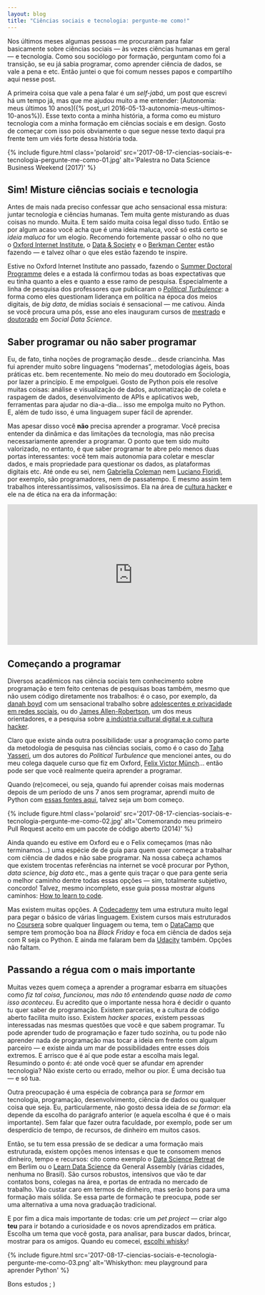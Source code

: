 ```yaml
---
layout: blog
title: "Ciências sociais e tecnologia: pergunte-me como!"
---
```


Nos últimos meses algumas pessoas me procuraram para falar basicamente sobre ciências sociais — às vezes ciências humanas em geral — e tecnologia. Como sou sociólogo por formação, perguntam como foi a transição, se eu já sabia programar, como aprender ciência de dados, se vale a pena e etc. Então juntei o que foi comum nesses papos e compartilho aqui nesse post.

A primeira coisa que vale a pena falar é um _self-jabá_,  um post que escrevi há um tempo já, mas que me ajudou muito a me entender: [Autonomia: meus últimos 10 anos]({% post_url 2016-05-13-autonomia-meus-ultimos-10-anos%}). Esse texto conta a minha história, a forma como eu misturo tecnologia com a minha formação em ciências sociais e em design. Gosto de começar com isso pois obviamente o que segue nesse texto daqui pra frente tem um viés forte dessa história toda.

{% include figure.html class='polaroid' src='2017-08-17-ciencias-sociais-e-tecnologia-pergunte-me-como-01.jpg' alt='Palestra no Data Science Business Weekend (2017)' %}

## Sim! Misture ciências sociais e tecnologia

Antes de mais nada preciso confessar que acho sensacional essa  mistura: juntar tecnologia e ciências humanas. Tem muita gente misturando as duas coisas no mundo. Muita. E tem saído muita coisa legal disso tudo. Então se por algum acaso você acha que é uma ideia maluca, você só está certo se _ideia maluca_ for um elogio. Recomendo fortemente passar o olho no que o [Oxford Internet Institute](https://www.oii.ox.ac.uk/), o [Data & Society](https://datasociety.net/) e o [Berkman Center](https://cyber.harvard.edu/) estão fazendo — e talvez olhar o que eles estão fazendo te inspire.

Estive no Oxford Internet Institute ano passado, fazendo o [Summer Doctoral Programme](https://www.oii.ox.ac.uk/study/summer-doctoral-programme/) deles e a estada lá confirmou todas as boas expectativas que eu tinha quanto a eles e quanto a esse ramo de pesquisa. Especialmente a linha de pesquisa dos professores que publicaram o [_Political Turbulence_](press.princeton.edu/titles/10582.html): a forma como eles questionam liderança em política na época dos meios digitais, de _big data_, de mídias sociais é sensacional — me cativou. Ainda se você procura uma pós, esse ano eles inauguram cursos de [mestrado](https://www.oii.ox.ac.uk/study/msc-in-social-data-science/) e [doutorado](https://www.oii.ox.ac.uk/study/dphil-in-social-data-science/) em _Social Data Science_.

## Saber programar ou não saber programar

Eu, de fato, tinha noções de programação desde… desde criancinha. Mas fui aprender muito sobre linguagens “modernas”, metodologias ágeis, boas práticas etc. bem recentemente. No meio do meu doutorado em Sociologia, por lazer a princípio. E me empolguei. Gosto de Python pois ele resolve muitas coisas: análise e visualização de dados, automatização de coleta e raspagem de dados, desenvolvimento de APIs e aplicativos web, ferramentas para ajudar no dia-a-dia… isso me empolga muito no Python. E, além de tudo isso, é uma linguagem super fácil de aprender.

Mas apesar disso você **não** precisa aprender a programar. Você precisa entender da dinâmica e das limitações da tecnologia, mas não precisa necessariamente aprender a programar. O ponto que tem sido muito valorizado, no entanto, é que saber programar te abre pelo menos duas portas interessantes: você tem mais autonomia para coletar e mesclar dados, e mais propriedade para questionar os dados, as plataformas digitais etc. Até onde eu sei, nem [Gabriella Coleman](https://twitter.com/BiellaColeman) nem [Luciano Floridi](https://twitter.com/Floridi), por exemplo, são programadores, nem de passatempo. E mesmo assim tem trabalhos interessantíssimos, valisosíssimos. Ela na área de [cultura hacker](https://www.versobooks.com/books/2027-hacker-hoaxer-whistleblower-spy) e ele na de ética na era da informação:

<iframe width="560" height="315" src="https://www.youtube.com/embed/HEvyHf7xJa0" frameborder="0" allowfullscreen></iframe>

## Começando a programar

Diversos acadêmicos nas ciência sociais tem conhecimento sobre programação e tem feito centenas de pesquisas boas também, mesmo que não usem código diretamente nos trabalhos: é o caso, por exemplo, da [danah boyd](https://twitter.com/zephoria) com um sensacional trabalho sobre [adolescentes e privacidade em redes sociais](https://www.danah.org/books/ItsComplicated.pdf), ou do [James Allen-Robertson](https://twitter.com/Minyall), um dos meus orientadores, e a pesquisa sobre [a indústria cultural digital e a cultura hacker](https://www.palgrave.com/us/book/9781137033468).

Claro que existe ainda outra possibilidade: usar a programação como parte da metodologia de pesquisa nas ciências sociais, como é o caso do [Taha Yasseri](https://twitter.com/TahaYasseri), um dos autores do _Political Turbulence_ que mencionei antes, ou do meu colega daquele curso que fiz em Oxford, [Felix Victor Münch](https://twitter.com/FlxVctr)… então pode ser que você realmente queira aprender a programar.

Quando (re)comecei, ou seja, quando fui aprender coisas mais modernas depois de um período de uns 7 anos sem programar, aprendi muito de Python com [essas fontes aqui](https://github.com/cuducos/whiskyton#thanks), talvez seja um bom começo.

{% include figure.html class='polaroid' src='2017-08-17-ciencias-sociais-e-tecnologia-pergunte-me-como-02.jpg' alt='Comemorando meu primeiro Pull Request aceito em um pacote de código aberto (2014)' %}

Ainda quando eu estive em Oxford eu e o Felix começamos (mas não terminamos…) uma espécie de de guia para quem quer começar a trabalhar com ciência de dados e não sabe programar. Na nossa cabeça achamos que existem trocentas referências na internet se você procurar por Python, _data science_, _big data_ etc., mas a gente quis traçar o que para gente seria o melhor caminho dentre todas essas opções — sim, totalmente subjetivo, concordo! Talvez, mesmo incompleto, esse guia possa mostrar alguns caminhos: [How to learn to code](https://oii-sdp-2016.github.io/how-to-learn-to-code).

Mas existem muitas opções. A [Codecademy](https://www.codecademy.com/) tem uma estrutura muito legal para pegar o básico de várias linguagem. Existem cursos mais estruturados no [Coursera](https://www.coursera.org/) sobre qualquer linguagem ou tema, tem o [DataCamp](https://www.datacamp.com/) que sempre tem promoção boa na _Black Friday_ e foca em ciência de dados seja com R seja co Python. E ainda me falaram bem da [Udacity](https://www.udacity.com/) também. Opções não faltam.

## Passando a régua com o mais importante

Muitas vezes quem começa a aprender a programar esbarra em situações como _fiz tal coisa, funcionou, mas não tô entendendo quase nada de como isso aconteceu_. Eu acredito que o importante nessa hora é decidir o quanto tu quer saber de programação. Existem parcerias, e a cultura de código aberto facilita muito isso. Existem _hacker spaces_, existem pessoas interessadas nas mesmas questões que você e que sabem programar. Tu pode aprender tudo de programação e fazer tudo sozinha, ou tu pode não aprender nada de programação mas tocar a ideia em frente com algum parceiro — e existe ainda um mar de possibilidades entre esses dois extremos. E arrisco que é aí que pode estar a escolha mais legal. Resumindo o ponto é: até onde você quer se afundar em aprender tecnologia? Não existe certo ou errado, melhor ou pior. É uma decisão tua — e só tua.

Outra preocupação é uma espécia de cobrança para _se formar_ em tecnologia, programação, desenvolvimento, ciência de dados ou qualquer coisa que seja. Eu, particularmente, não gosto dessa ideia de _se formar_: ela depende da escolha do parágrafo anterior (e aquela escolha é que é o mais importante). Sem falar que fazer outra faculdade, por exemplo, pode ser um desperdício de tempo, de recursos, de dinheiro em muitos casos.

Então, se tu tem essa pressão de se dedicar a uma formação mais estruturada, existem opções menos intensas e que te consomem menos dinheiro, tempo e recursos: cito como exemplo o [Data Science Retreat](https://www.datascienceretreat.com/) de em Berlim ou o [Learn Data Science](https://generalassemb.ly/education/data-science) da General Assembly (várias cidades, nenhuma no Brasil). São cursos robustos, intensivos que vão te dar contatos bons, colegas na área, e portas de entrada no mercado de trabalho. Vão custar caro em termos de dinheiro, mas serão bons para uma formação mais sólida. Se essa parte de formação te preocupa, pode ser uma alternativa a uma nova graduação tradicional.

E por fim a dica mais importante de todas: crie um _pet project_ — criar algo **teu** para ir botando a curiosidade e os novos aprendizados em prática. Escolha um tema que você gosta, para analisar, para buscar dados, brincar, mostrar para os amigos. Quando eu comecei, [escolhi whisky](https://whiskyton.herokuapp.com/)!

{% include figure.html src='2017-08-17-ciencias-sociais-e-tecnologia-pergunte-me-como-03.png' alt='Whiskython: meu playground para aprender Python' %}

Bons estudos ; )
